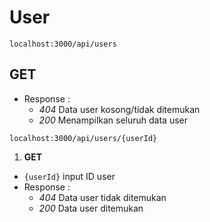 # User

`localhost:3000/api/users`
## GET
  - Response :
    - _404_ Data user kosong/tidak ditemukan
    - _200_ Menampilkan seluruh data user



`localhost:3000/api/users/{userId}`
1. **GET**
  - `{userId}` input ID user
  - Response :
    - _404_ Data user tidak ditemukan
    - _200_ Data user ditemukan
